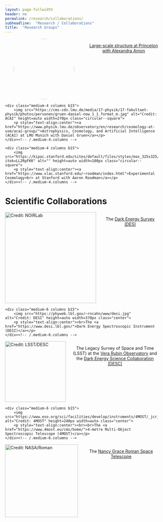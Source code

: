 ```yaml
---
layout: page-fullwidth
header: no
permalink: /research/collaborations/
subheadline:  "Research / Collaborations"
title:  "Research Groups"
---
```

<style>.circular--square { border-radius: 50%; display: block; margin-left: auto; margin-right: auto;}</style>

<div class="row t30">
    <div class="medium-4 columns b15">
        <img src="https://web.astro.princeton.edu/sites/g/files/toruqf1486/files/styles/3x4_750w_1000h/public/2023-10/alex.jpg?itok=RwR89BEe" alt="" height=auto width=200px class="circular--square">
        <p style="text-align:center"><a href="https://alexandraamon.com/">Large-scale structure at Princeton<br>with Alexandra Amon</a></p>
    </div><!-- /.medium-4.columns -->

    <div class="medium-4 columns b15">
        <img src="https://cms-cdn.lmu.de/media/17-physik/17-fakultaet-physik/photos/personen/gruen-daniel-now_1_1_format_m.jpg" alt="Credit: ACAI" height=auto width=270px class="circular--square">
        <p style="text-align:center"><a href="https://www.physik.lmu.de/observatory/en/research/cosmology-at-usm/acai-group/">Astrophysics, Cosmology, and Artificial Intelligence (ACAI) at LMU Munich with Daniel Gruen</a></p>
    </div><!-- /.medium-4.columns -->

    <div class="medium-4 columns b15">
        <img src="https://kipac.stanford.edu/sites/default/files/styles/max_325x325/public/person/ec130245c7687178dbf10357a8130134.jpg?itok=LL2RpFKK" alt="" height=auto width=180px class="circular--square">
        <p style="text-align:center"><a href="https://www.slac.stanford.edu/~roodman/index.html">Experimental Cosmology<br> at Stanford with Aaron Roodman</a></p>
    </div><!-- /.medium-4.columns -->
</div><!-- /.row -->
<h1>Scientific Collaborations</h1>
<div class="row t60">
    <div class="medium-6 columns b15">
        <img src="https://noirlab.edu/public/media/archives/logos/screen/logo044.jpg" alt="Credit: NOIRLab" height=auto width=300px class="center">
        <p style="text-align:center">The <a href="https://www.darkenergysurvey.org/">Dark Energy Survey (DES)</a></p>
    </div><!-- /.medium-6.columns -->

    <div class="medium-6 columns b15">
        <img src="https://phyweb.lbl.gov/~rncahn/www/desi.jpg" alt="Credit: DESI" height=auto width=370px class="center">
        <p style="text-align:center"><br>The <a href="https://www.desi.lbl.gov/">Dark Energy Spectroscopic Instrument (DESI)</a></p>
    </div><!-- /.medium-6.columns -->
</div><!-- /.row -->
<div class="row t60">
    <div class="medium-6 columns b15">
        <img src="https://lsstdesc.org/assets/img/logo.png" alt="Credit: LSST/DESC" height=200px width=auto class="center">
        <p style="text-align:center">The Legacy Survey of Space and Time (LSST) at the <a href="https://rubinobservatory.org/">Vera Rubin Observatory</a> and the <a href="https://lsstdesc.org/">Dark Energy Science Collaboration (DESC)</a></p>
    </div><!-- /.medium-6.columns -->

    <div class="medium-6 columns b15">
        <img src="https://www.eso.org/sci/facilities/develop/instruments/4MOST/_jcr_content/par/image.img.png/1485504250626.png" alt="Credit: 4MOST" height=240px width=auto class="center">
        <p style="text-align:center"><br><br>The <a href="https://www.4most.eu/cms/home/">4-metre Multi-Object Spectroscopic Telescope (4MOST)</a></p>
    </div><!-- /.medium-6.columns -->
</div><!-- /.row -->
<div class="row t60">
    <div class="medium-6 columns b15">
        <img src="https://roman-pipeline.readthedocs.io/en/latest/_images/roman_logo_black_w200px.png" alt="Credit: NASA/Roman" height=240px width=auto class="center">
        <p style="text-align:center">The <a href="https://roman.gsfc.nasa.gov/">Nancy Grace Roman Space Telescope</a></p>
    </div><!-- /.medium-6.columns -->

</div><!-- /.row -->
